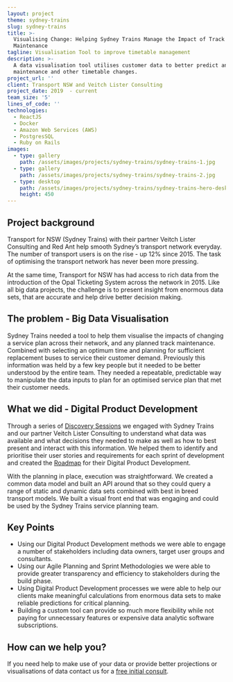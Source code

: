 ```yaml
---
layout: project
theme: sydney-trains
slug: sydney-trains
title: >-
  Visualising Change: Helping Sydney Trains Manage the Impact of Track
  Maintenance
tagline: Visualisation Tool to improve timetable management
description: >-
  A data visualisation tool utilises customer data to better predict and plan
  maintenance and other timetable changes.
project_url: ''
client: Transport NSW and Veitch Lister Consulting
project_date: 2019  - current
team_size: '5'
lines_of_code: ''
technologies:
  - ReactJS
  - Docker
  - Amazon Web Services (AWS)
  - PostgresSQL
  - Ruby on Rails
images:
  - type: gallery
    path: /assets/images/projects/sydney-trains/sydney-trains-1.jpg
  - type: gallery
    path: /assets/images/projects/sydney-trains/sydney-trains-2.jpg
  - type: desktop
    path: /assets/images/projects/sydney-trains/sydney-trains-hero-desktop.jpg
    height: 450
---
```


## Project background

Transport for NSW (Sydney Trains) with their partner Veitch Lister Consulting and Red Ant help smooth Sydney’s transport network everyday. The number of transport users is on the rise - up 12% since 2015. The task of optimising the transport network has never been more pressing.

At the same time, Transport for NSW has had access to rich data from the introduction of the Opal Ticketing System across the network in 2015. Like all big data projects, the challenge is to present insight from enormous data sets, that are accurate and help drive better decision making.

## The problem - Big Data Visualisation

Sydney Trains needed a tool to help them visualise the impacts of changing a service plan across their network, and any planned track maintenance. Combined with selecting an optimum time and planning for sufficient replacement buses to service their customer demand. Previously this information was held by a few key people but it needed to be better understood by the entire team. They needed a repeatable, predictable way to manipulate the data inputs to plan for an optimised service plan that met their customer needs.

## What we did - Digital Product Development

Through a series of [Discovery Sessions](/our-approach/) we engaged with Sydney Trains and our partner Veitch Lister Consulting to understand what data was available and what decisions they needed to make as well as how to best present and interact with this information. We helped them to identify and prioritise their user stories and requirements for each sprint of development and created the [Roadmap]() for their Digital Product Development.

With the planning in place, execution was straightforward. We created a common data model and built an API around that so they could query a range of static and dynamic data sets combined with best in breed transport models. We built a visual front end that was engaging and could be used by the Sydney Trains service planning team.

## Key Points

* Using our Digital Product Development methods we were able to engage a number of stakeholders including data owners, target user groups and consultants.
* Using our Agile Planning and Sprint Methodologies we were able to provide greater transparency and efficiency to stakeholders during the build phase.
* Using Digital Product Development processes we were able to help our clients make meaningful calculations from enormous data sets to make reliable predictions for critical planning.
* Building a custom tool can provide so much more flexibility while not paying for unnecessary features or expensive data analytic software subscriptions.

## How can we help you?

If you need help to make use of your data or provide better projections or visualisations of data contact us for a [free initial consult](/free-initial-consult-code-review/).

